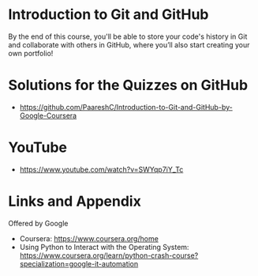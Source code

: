 
# Introduction to Git and GitHub
By the end of this course, you'll be able to store your code's history in Git and collaborate with others in GitHub, where you’ll also start creating your own portfolio! 

Solutions for the Quizzes on GitHub 
========================================================
- https://github.com/PaareshC/Introduction-to-Git-and-GitHub-by-Google-Coursera

YouTube 
========================================================
- https://www.youtube.com/watch?v=SWYqp7iY_Tc

Links and Appendix
========================================================
Offered by Google

- Coursera: https://www.coursera.org/home
- Using Python to Interact with the Operating System: https://www.coursera.org/learn/python-crash-course?specialization=google-it-automation
